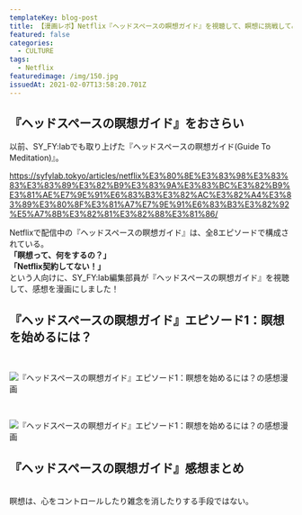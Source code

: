```yaml
---
templateKey: blog-post
title: 【漫画レポ】Netflix『ヘッドスペースの瞑想ガイド』を視聴して、瞑想に挑戦してみた
featured: false
categories:
  - CULTURE
tags:
  - Netflix
featuredimage: /img/150.jpg
issuedAt: 2021-02-07T13:58:20.701Z
---
```

## 『ヘッドスペースの瞑想ガイド』をおさらい

以前、SY_FY:labでも取り上げた『ヘッドスペースの瞑想ガイド(Guide To Meditation)』。

<https://syfylab.tokyo/articles/netflix%E3%80%8E%E3%83%98%E3%83%83%E3%83%89%E3%82%B9%E3%83%9A%E3%83%BC%E3%82%B9%E3%81%AE%E7%9E%91%E6%83%B3%E3%82%AC%E3%82%A4%E3%83%89%E3%80%8F%E3%81%A7%E7%9E%91%E6%83%B3%E3%82%92%E5%A7%8B%E3%82%81%E3%82%88%E3%81%86/>

Netflixで配信中の『ヘッドスペースの瞑想ガイド』は、全8エピソードで構成されている。
<br>
**「瞑想って、何をするの？」**
<br>
**「Netflix契約してない！」**
<br>
という人向けに、SY_FY:lab編集部員が『ヘッドスペースの瞑想ガイド』を視聴して、感想を漫画にしました！
<br>

## 『ヘッドスペースの瞑想ガイド』エピソード1：瞑想を始めるには？

<br>

![『ヘッドスペースの瞑想ガイド』エピソード1：瞑想を始めるには？の感想漫画](/img/netflix_headspace_01.jpg "『ヘッドスペースの瞑想ガイド』エピソード1：瞑想を始めるには？の感想漫画")

<br>

![『ヘッドスペースの瞑想ガイド』エピソード1：瞑想を始めるには？の感想漫画](/img/netflix_headspace_02.jpg "『ヘッドスペースの瞑想ガイド』エピソード1：瞑想を始めるには？の感想漫画")

## 『ヘッドスペースの瞑想ガイド』感想まとめ

<br>
瞑想は、心をコントロールしたり雑念を消したりする手段ではない。
<br>
